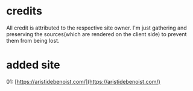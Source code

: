 # credits
All credit is attributed to the respective site owner. I'm just gathering and preserving the sources(which are rendered on the client side) to prevent them from being lost.

# added site
01: [https://aristidebenoist.com/](https://aristidebenoist.com/)